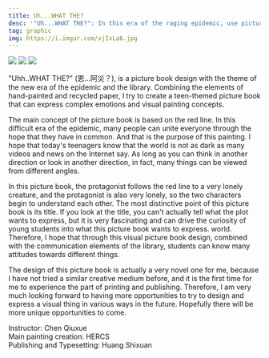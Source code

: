 ```yaml
---
title: Uh...WHAT THE?
desc: '"Uh...WHAT THE?": In this era of the raging epidemic, use picture books as a medium to hold the red thread that symbolizes unity and move forward together.'
tag: graphic
img: https://i.imgur.com/xjIvLa6.jpg
---
```


![](https://i.imgur.com/HeenzMC.jpg)
![](https://i.imgur.com/t381Q6P.jpg)
![](https://i.imgur.com/xjIvLa6.jpg)

"Uhh..WHAT THE?" (恩...阿災？), is a picture book design with the theme of the new era of the epidemic and the library. Combining the elements of hand-painted and recycled paper, I try to create a teen-themed picture book that can express complex emotions and visual painting concepts.

The main concept of the picture book is based on the red line. In this difficult era of the epidemic, many people can unite everyone through the hope that they have in common. And that is the purpose of this painting. I hope that today's teenagers know that the world is not as dark as many videos and news on the Internet say. As long as you can think in another direction or look in another direction, in fact, many things can be viewed from different angles.

In this picture book, the protagonist follows the red line to a very lonely creature, and the protagonist is also very lonely, so the two characters begin to understand each other. The most distinctive point of this picture book is its title. If you look at the title, you can't actually tell what the plot wants to express, but it is very fascinating and can drive the curiosity of young students into what this picture book wants to express. world. Therefore, I hope that through this visual picture book design, combined with the communication elements of the library, students can know many attitudes towards different things.

The design of this picture book is actually a very novel one for me, because I have not tried a similar creative medium before, and it is the first time for me to experience the part of printing and publishing. Therefore, I am very much looking forward to having more opportunities to try to design and express a visual thing in various ways in the future. Hopefully there will be more unique opportunities to come.

Instructor: Chen Qiuxue\
Main painting creation: HERCS\
Publishing and Typesetting: Huang Shixuan

